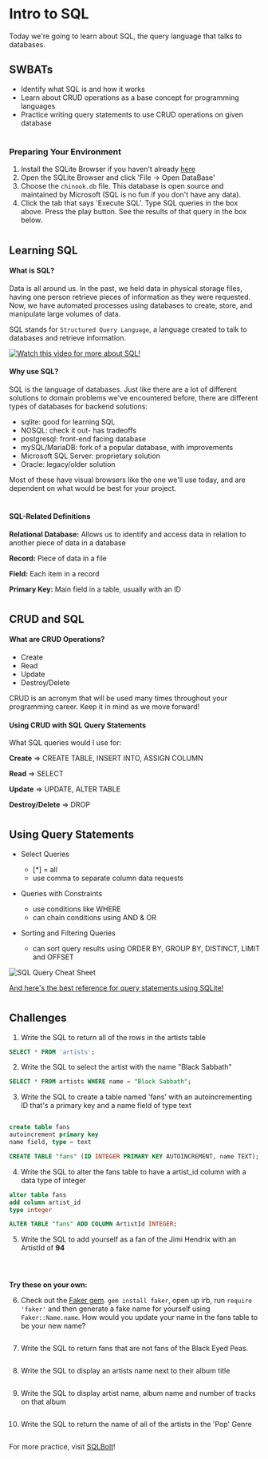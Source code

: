 # Intro to SQL
Today we're going to learn about SQL, the query language that talks to databases.

## SWBATs

- Identify what SQL is and how it works
- Learn about CRUD operations as a base concept for programming languages 
- Practice writing query statements to use CRUD operations on given database

#

### Preparing Your Environment

1. Install the SQLite Browser if you haven't already [here](http://sqlitebrowser.org/)
2. Open the SQLite Browser and click 'File -> Open DataBase'
3. Choose the `chinook.db` file. This database is open source and maintained by Microsoft (SQL is no fun if you don't have any data).
4. Click the tab that says 'Execute SQL'. Type SQL queries in the box above. Press the play button. See the results of that query in the box below.

#

## Learning SQL 

#### What is SQL? 

Data is all around us. In the past, we held data in physical storage files, having one person retrieve pieces of information as they were requested. Now, we have automated processes using databases to create, store, and manipulate large volumes of data. 

SQL stands for `Structured Query Language`, a language created to talk to databases and retrieve information.

[![Watch this video for more about SQL!](https://img.youtube.com/vi/27axs9dO7AE/0.jpg)](http://www.youtube.com/watch?v=27axs9dO7AE "Learn SQL")


#### Why use SQL? 

SQL is the language of databases. Just like there are a lot of different solutions to domain problems we've encountered before, there are different types of databases for backend solutions: 

- sqlite: good for learning SQL
- NOSQL: check it out- has tradeoffs
- postgresql: front-end facing database
- mySQL/MariaDB: fork of a popular database, with improvements
- Microsoft SQL Server: proprietary solution
- Oracle: legacy/older solution

Most of these have visual browsers like the one we'll use today, and are dependent on what would be best for your project.

#

#### SQL-Related Definitions 

**Relational Database:** Allows us to identify and access data in relation to another piece of data in a database 

**Record:** Piece of data in a file 

**Field:** Each item in a record

**Primary Key:** Main field in a table, usually with an ID

#

## CRUD and SQL

#### What are CRUD Operations?

- Create 
- Read 
- Update
- Destroy/Delete

CRUD is an acronym that will be used many times throughout your programming career. Keep it in mind as we move forward!


#### Using CRUD with SQL Query Statements

What SQL queries would I use for: 

**Create**
=> CREATE TABLE, INSERT INTO, ASSIGN COLUMN

**Read**
=> SELECT

**Update**
=> UPDATE, ALTER TABLE

**Destroy/Delete**
=> DROP

# 

## Using Query Statements

- Select Queries 
    - [*] = all
    - use comma to separate column data requests

- Queries with Constraints 
    - use conditions like WHERE
    - can chain conditions using AND & OR

- Sorting and Filtering Queries 
    - can sort query results using ORDER BY, GROUP BY, DISTINCT, LIMIT and OFFSET

![SQL Query Cheat Sheet](https://hackr.io/blog/sql-cheat-sheet/thumbnail/large)

[And here's the best reference for query statements using SQLite!](https://www.sqlite.org/lang.html)

#

## Challenges

1. Write the SQL to return all of the rows in the artists table

```sql
SELECT * FROM 'artists';

```

2. Write the SQL to select the artist with the name "Black Sabbath"

```sql
SELECT * FROM artists WHERE name = "Black Sabbath";
```

3. Write the SQL to create a table named 'fans' with an autoincrementing ID that's a primary key and a name field of type text

```sql

create table fans 
autoincrement primary key 
name field, type = text

CREATE TABLE "fans" (ID INTEGER PRIMARY KEY AUTOINCREMENT, name TEXT);  

```

4. Write the SQL to alter the fans table to have a artist_id column with a data type of integer

```sql
alter table fans 
add column artist_id 
type integer

ALTER TABLE "fans" ADD COLUMN ArtistId INTEGER; 
```

5. Write the SQL to add yourself as a fan of the Jimi Hendrix with an ArtistId of **94**

```sql

 
```


**Try these on your own:**


6. Check out the [Faker gem](https://github.com/stympy/faker). `gem install faker`, open up irb, run `require 'faker'` and then generate a fake name for yourself using `Faker::Name.name`. How would you update your name in the fans table to be your new name?

```sql

```



7. Write the SQL to return fans that are not fans of the Black Eyed Peas.

```sql

```

8. Write the SQL to display an artists name next to their album title

```sql

```

9. Write the SQL to display artist name, album name and number of tracks on that album

```sql


```

10.  Write the SQL to return the name of all of the artists in the 'Pop' Genre

```sql


```

For more practice, visit [SQLBolt](https://sqlbolt.com/)!
